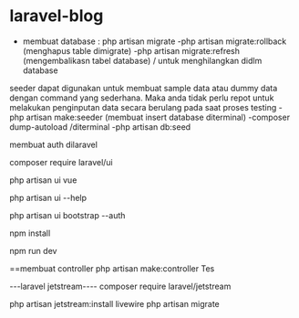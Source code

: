 # laravel-blog

- membuat database : php artisan migrate
-php artisan migrate:rollback (menghapus table dimigrate)
-php artisan migrate:refresh (mengembalikasn tabel database) / untuk menghilangkan didlm database


seeder dapat digunakan untuk membuat sample data atau dummy data dengan command yang sederhana. Maka anda tidak perlu repot untuk melakukan penginputan data secara berulang pada saat proses testing
-php artisan make:seeder (membuat insert database diterminal)
-composer dump-autoload /diterminal
-php artisan db:seed

membuat auth dilaravel

composer require laravel/ui



php artisan ui vue


php artisan ui --help

 php artisan ui bootstrap --auth
 
 npm install
 
 npm run dev
 
 
 ==membuat controller php artisan make:controller Tes
 
 
 ---laravel jetstream----
 composer require laravel/jetstream
 
 php artisan jetstream:install livewire
 php artisan migrate
 
 
 
